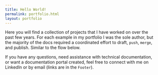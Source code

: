 ```yaml
---
title: Hello World!
permalink: portfolio.html
layout: portfolio
---
```


Here you will find a collection of projects that I have worked on over the past few years. For each example in my portfolio I was the sole author, but the majority of the docs required a coordinated effort to draft, `push`, `merge`, and publish. Similar to the flow below.

If you have any questions, need assistance with technical documentation, or want a documentation portal created, feel free to connect with me on LinkedIn or by email (links are in the `Footer`).
